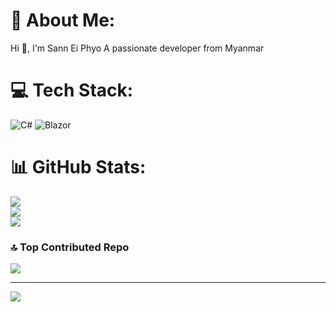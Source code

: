 # 💫 About Me:
Hi 👋, I'm Sann Ei Phyo
A passionate developer from Myanmar


# 💻 Tech Stack:
![C#](https://img.shields.io/badge/c%23-%23239120.svg?style=for-the-badge&logo=csharp&logoColor=white) ![Blazor](https://img.shields.io/badge/blazor-%235C2D91.svg?style=for-the-badge&logo=blazor&logoColor=white)
# 📊 GitHub Stats:
![](https://github-readme-stats.vercel.app/api?username=sanneiphyo&theme=dark&hide_border=true&include_all_commits=false&count_private=false)<br/>
![](https://github-readme-streak-stats.herokuapp.com/?user=sanneiphyo&theme=dark&hide_border=true)<br/>
![](https://github-readme-stats.vercel.app/api/top-langs/?username=sanneiphyo&theme=dark&hide_border=true&include_all_commits=false&count_private=false&layout=compact)

### 🔝 Top Contributed Repo
![](https://github-contributor-stats.vercel.app/api?username=sanneiphyo&limit=5&theme=default&combine_all_yearly_contributions=true)

---
[![](https://visitcount.itsvg.in/api?id=sanneiphyo&icon=0&color=0)](https://visitcount.itsvg.in)

<!-- Proudly created with GPRM ( https://gprm.itsvg.in ) -->
